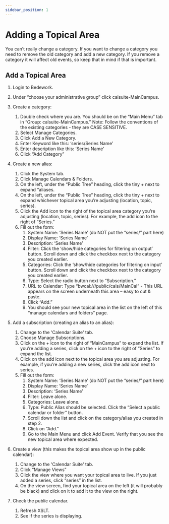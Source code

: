 ```yaml
---
sidebar_position: 1
---
```


# Adding a Topical Area

You can’t really change a category. If you want to change a category you need to remove the old category and add a new category. If you remove a category it will affect old events, so keep that in mind if that is important.

## Add a Topical Area

1. Login to Bedework.

1. Under “choose your administrative group” click calsuite-MainCampus.

1. Create a category:
   1. Double check where you are. You should be on the “Main Menu” tab in “Group: calsuite-MainCampus.” Note: Follow the conventions of the existing categories - they are CASE SENSITIVE.
   1. Select Manage Categories.
   1. Click Add a New Category.
   1. Enter Keyword like this:  ‘series/Series Name’
   1. Enter description like this: ‘Series Name’
   1. Click “Add Category”

1. Create a new alias:
   1. Click the System tab.
   1. Click Manage Calendars & Folders.
   1. On the left, under the “Public Tree” heading, click the tiny + next to expand “aliases.
   1. On the left, under the “Public Tree” heading, click the tiny + next to expand whichever topical area you’re adjusting (location, topic, series).
   1. Click the Add icon to the right of the topical area category you’re adjusting (location, topic, series). For example, the add icon to the right of “Series.”
   1. Fill out the form:
      1. System Name: ‘Series Name’ (do NOT put the “series/” part here)
      1. Display Name: ‘Series Name’
      1. Description: ‘Series Name’
      1. Filter: Click the ‘show/hide categories for filtering on output’ button. Scroll down and click the checkbox next to the category you created earlier.
      1. Categories: Click the ‘show/hide categories for filtering on input’ button. Scroll down and click the checkbox next to the category you created earlier.
      1. Type: Select the radio button next to “Subscription.”
      1. URL to Calendar: Type “bwcal:///public/cals/MainCal” - This URL appears on the screen underneath this area – easy to cut & paste.
      1. Click “Add.”
      1. You should see your new topical area in the list on the left of this “manage calendars and folders” page.

1. Add a subscription (creating an alias to an alias):
   1. Change to the 'Calendar Suite' tab.
   1. Choose Manage Subscriptions.
   1. Click on the + icon to the right of “MainCampus” to expand the list. If you’re adding a series, click on the + icon to the right of “Series” to expand the list.
   1. Click on the add icon next to the topical area you are adjusting. For example, if you’re adding a new series, click the add icon next to series.
   1. Fill out the form:
      1. System Name: ‘Series Name’ (do NOT put the “series/” part here)
      1. Display Name: ‘Series Name’
      1. Description: ‘Series Name’
      1. Filter: Leave alone.
      1. Categories: Leave alone.
      1. Type: Public Alias should be selected. Click the “Select a public calendar or folder” button.
      1. Scroll down the list and click on the category/alias you created in step 2.
      1. Click on “Add.”
      1. Go to the Main Menu and click Add Event. Verify that you see the new topical area where expected.

1. Create a view (this makes the topical area show up in the public calendar):
   1. Change to the 'Calendar Suite' tab.
   1. Click “Manage Views”
   1. Click the view where you want your topical area to live. If you just added a series, click “series” in the list.
   1. On the view screen, find your topical area on the left (it will probably be black) and click on it to add it to the view on the right.

1. Check the public calendar.
   1. Refresh XSLT.
   1. See if the series is displaying.
